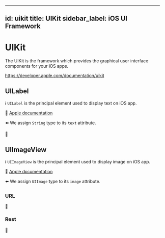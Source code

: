 
---
id: uikit
title: UIKit
sidebar_label: iOS UI Framework
---

# UIKit

The UIKit is the framework which provides the graphical user interface components for your iOS apps. 

https://developer.apple.com/documentation/uikit


## UILabel

ℹ️ `UILabel` is the principal element used to display text on iOS app.

🔗 [Apple documentation](https://developer.apple.com/documentation/uikit/uilabel)

⬅️ We assign `String` type to its `text` attribute.

🚧

## UIImageView

ℹ️ `UIImageView` is the principal element used to display image on iOS app.

🔗 [Apple documentation](https://developer.apple.com/documentation/uikit/uiimageview)

⬅️ We assign `UIImage` type to its `image` attribute.

### URL

🚧

### Rest

🚧